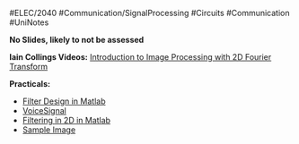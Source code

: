#ELEC/2040 #Communication/SignalProcessing #Circuits #Communication #UniNotes

**No Slides, likely to not be assessed**

**Iain Collings Videos:**
[Introduction to Image Processing with 2D Fourier Transform](https://youtu.be/tlwIWjeuu8U)

**Practicals:**
- [Filter Design in Matlab](https://ilearn.mq.edu.au/pluginfile.php/8194516/mod_label/intro/Matlab%20code%20for%20filter%20design.docx?time=1685597706701)
- [VoiceSignal](https://ilearn.mq.edu.au/pluginfile.php/8194516/mod_label/intro/VoiceSignal.mat)
- [Filtering in 2D in Matlab](https://ilearn.mq.edu.au/pluginfile.php/8194516/mod_label/intro/ImageProcExample.m)
- [Sample Image](https://ilearn.mq.edu.au/pluginfile.php/8194516/mod_label/intro/ImageSmall.JPG)
